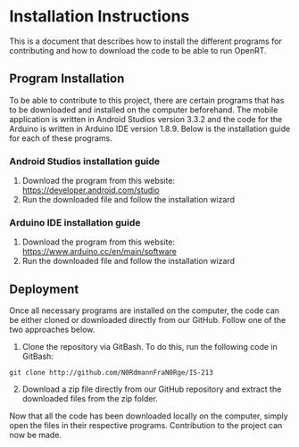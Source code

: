 # Installation Instructions

This is a document that describes how to install the different programs for contributing and how to download the code to be able to run OpenRT.

## Program Installation

To be able to contribute to this project, there are certain programs that has to be downloaded and installed on the computer beforehand. The mobile application is written in Android Studios version 3.3.2 and the code for the Arduino is written in Arduino IDE version 1.8.9. Below is the installation guide for each of these programs.

### Android Studios installation guide

1. Download the program from this website: https://developer.android.com/studio
1. Run the downloaded file and follow the installation wizard

### Arduino IDE installation guide

1. Download the program from this website: https://www.arduino.cc/en/main/software
1. Run the downloaded file and follow the installation wizard

## Deployment

Once all necessary programs are installed on the computer, the code can be either cloned or downloaded directly from our GitHub. Follow one of the two approaches below.

1. Clone the repository via GitBash. To do this, run the following code in GitBash:

```
git clone http://github.com/N0RdmannFraN0Rge/IS-213
```

2. Download a zip file directly from our GitHub repository and extract the downloaded files from the zip folder.

Now that all the code has been downloaded locally on the computer, simply open the files in their respective programs. Contribution to the project can now be made.
